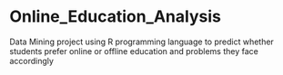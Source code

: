 # Online_Education_Analysis
Data Mining project using R programming language to predict whether students prefer online or offline education and problems they face accordingly 

